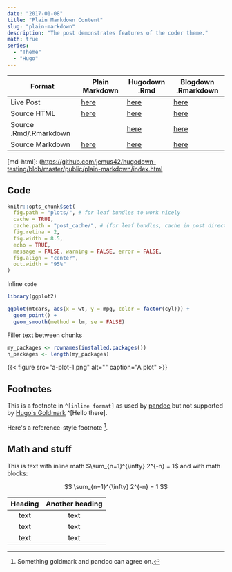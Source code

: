 ```yaml
---
date: "2017-01-08"
title: "Plain Markdown Content"
slug: "plain-markdown"
description: "The post demonstrates features of the coder theme."
math: true
series:
  - "Theme"
  - "Hugo"
---
```


| Format                 | Plain Markdown  | Hugodown .Rmd         | Blogdown .Rmarkdown   |
|------------------------|-----------------|-----------------------|-----------------------|
| Live Post              | [here](md-post) | [here](hugodown-post) | [here](blogdown-post) |
| Source HTML            | [here](md-html) | [here](hugodown-html) | [here](blogdown-html) |
| Source .Rmd/.Rmarkdown |                 | [here](hugodown-rmd)  | [here](blogdown-rmd)  |
| Source Markdown        | [here](md-md)   | [here](hugodown-md)   | [here](blogdown-md)   |


[md-post]: /plain-markdown/
[md-md]: https://github.com/jemus42/hugodown-testing/blob/master/content/posts/markdown-goldmark/index.md
[md-html]: (https://github.com/jemus42/hugodown-testing/blob/master/public/plain-markdown/index.html

[hugodown-post]: /hugodown-rmarkdown/
[hugodown-html]: https://github.com/jemus42/hugodown-testing/blob/master/public/hugodown-rmarkdown/index.html
[hugodown-rmd]: https://github.com/jemus42/hugodown-testing/blob/master/content/posts/rmarkdown-hugodown/index.Rmd
[hugodown-md]: https://github.com/jemus42/hugodown-testing/blob/master/content/posts/rmarkdown-hugodown/index.md

[blogdown-post]: /blogdown-rmarkdown/
[blogdown-html]: https://github.com/jemus42/hugodown-testing/blob/master/public/blogdown-rmarkdown/index.html
[blogdown-rmd]: https://github.com/jemus42/hugodown-testing/blob/master/content/posts/rmarkdown-blogdown/index.Rmarkdown
[blogdown-md]: https://github.com/jemus42/hugodown-testing/blob/master/content/posts/rmarkdown-blogdown/index.markdown

## Code

```r
knitr::opts_chunk$set(
  fig.path = "plots/", # for leaf bundles to work nicely
  cache = TRUE,
  cache.path = "post_cache/", # (for leaf bundles, cache in post directory)
  fig.retina = 2,
  fig.width = 8.5,
  echo = TRUE,
  message = FALSE, warning = FALSE, error = FALSE,
  fig.align = "center",
  out.width = "95%"
)
```

Inline `code`

```r
library(ggplot2)

ggplot(mtcars, aes(x = wt, y = mpg, color = factor(cyl))) +
  geom_point() +
  geom_smooth(method = lm, se = FALSE)
```

Filler text between chunks

```r
my_packages <- rownames(installed.packages())
n_packages <- length(my_packages)
```

{{< figure src="a-plot-1.png" alt="" caption="A plot" >}}


## Footnotes

This is a footnote in `^[inline format]` as used by [pandoc](https://pandoc.org/MANUAL.html#footnotes) but not supported by [Hugo's Goldmark](https://gohugo.io/getting-started/configuration-markup/#goldmark) ^[Hello there].  

Here's a reference-style footnote [^ref].

[^ref]: Something goldmark and pandoc can agree on.


## Math and stuff

This is text with inline math $\sum_{n=1}^{\infty} 2^{-n} = 1$ and with math blocks:

$$
\sum_{n=1}^{\infty} 2^{-n} = 1
$$

| Heading | Another heading |
| :----:  | :-------------: |
|  text   |      text       |
|  text   |      text       |
|  text   |      text       |
